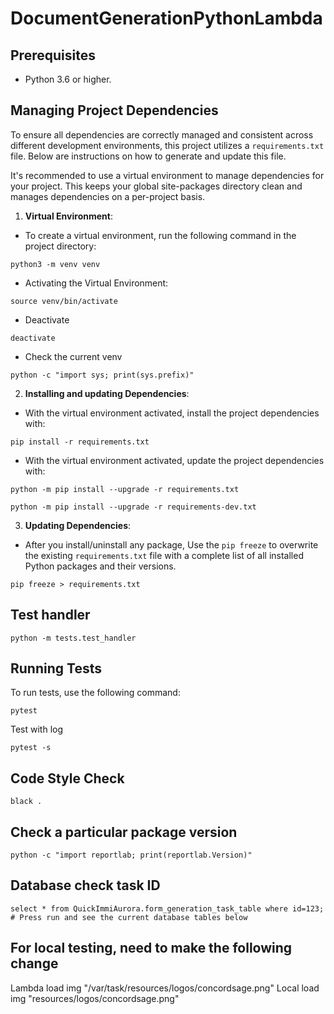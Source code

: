 # DocumentGenerationPythonLambda

## Prerequisites
* Python 3.6 or higher.


## Managing Project Dependencies

To ensure all dependencies are correctly managed and consistent across different development environments, this project utilizes a `requirements.txt` file. Below are instructions on how to generate and update this file.

It's recommended to use a virtual environment to manage dependencies for your project. This keeps your global site-packages directory clean and manages dependencies on a per-project basis.

1. **Virtual Environment**:
- To create a virtual environment, run the following command in the project directory:
```
python3 -m venv venv
```

- Activating the Virtual Environment:
```
source venv/bin/activate
```

- Deactivate
```
deactivate
```

- Check the current venv
```
python -c "import sys; print(sys.prefix)"
```

2. **Installing and updating Dependencies**: 
- With the virtual environment activated, install the project dependencies with:
```
pip install -r requirements.txt
```
- With the virtual environment activated, update the project dependencies with:
```
python -m pip install --upgrade -r requirements.txt
```
```
python -m pip install --upgrade -r requirements-dev.txt
```

3. **Updating Dependencies**:
- After you install/uninstall any package, Use the `pip freeze` to overwrite the existing `requirements.txt` file with a complete list of all installed Python packages and their versions.
```
pip freeze > requirements.txt
```

## Test handler
```
python -m tests.test_handler
```

## Running Tests
To run tests, use the following command:
```
pytest
```
Test with log
```
pytest -s
```

## Code Style Check 
```
black . 
```

## Check a particular package version
```
python -c "import reportlab; print(reportlab.Version)"
```

## Database check task ID
```
select * from QuickImmiAurora.form_generation_task_table where id=123;
# Press run and see the current database tables below
```


## For local testing, need to make the following change
Lambda load img
"/var/task/resources/logos/concordsage.png"
Local load img
"resources/logos/concordsage.png"

